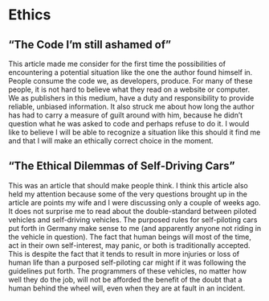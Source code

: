 # Ethics
## “The Code I’m still ashamed of”
This article made me consider for the first time the possibilities of encountering a potential situation like the one the author found himself in. People consume the code we, as developers, produce. For many of these people, it is not hard to believe what they read on a website or computer. We as publishers in this medium, have a duty and responsibility to provide reliable, unbiased information. It also struck me about how long the author has had to carry a measure of guilt around with him, because he didn’t question what he was asked to code and perhaps refuse to do it. I would like to believe I will be able to recognize a situation like this should it find me and that I will make an ethically correct choice in the moment.

## “The Ethical Dilemmas of Self-Driving Cars”
This was an article that should make people think. I think this article also held my attention because some of the very questions brought up in the article are points my wife and I were discussing only a couple of weeks ago. It does not surprise me to read about the double-standard between piloted vehicles and self-driving vehicles. The purposed rules for self-piloting cars put forth in Germany make sense to me (and apparently anyone not riding in the vehicle in question). The fact that human beings will most of the time, act in their own self-interest, may panic, or both is traditionally accepted. This is despite the fact that it tends to result in more injuries or loss of human life than a purposed self-piloting car might if it was following the guidelines put forth. The programmers of these vehicles, no matter how well they do the job, will not be afforded the benefit of the doubt that a human behind the wheel will, even when they are at fault in an incident.